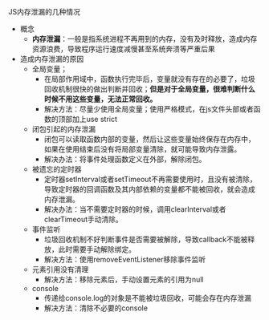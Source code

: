 JS内存泄漏的几种情况
- 概念  
    - **内存泄漏**：一般是指系统进程不再用到的内存，没有及时释放，造成内存资源浪费，导致程序运行速度减慢甚至系统奔溃等严重后果
- 造成内存泄漏的原因
    - 全局变量；
        - 在局部作用域中，函数执行完毕后，变量就没有存在的必要了，垃圾回收机制很快的做出判断并回收；**但是对于全局变量，很难判断什么时候不用这些变量，无法正常回收。**
        - 解决方法：尽量少使用全局变量；使用严格模式，在js文件头部或者函数的顶部加上use strict
    - 闭包引起的内存泄漏
        - 闭包可以读取函数内部的变量，然后让这些变量始终保存在内存中，如果在使用结束后没有将局部变量清除，就可能导致内存泄露。
        - 解决办法：将事件处理函数定义在外部，解除闭包。
    - 被遗忘的定时器
        - 定时器setInterval或者setTimeout不再需要使用时，且没有被清除，导致定时器的回调函数及其内部依赖的变量都不能被回收，就会造成内存泄漏。
        - 解决办法：当不需要定时器的时候，调用clearInterval或者clearTimeout手动清除。
    - 事件监听
        - 垃圾回收机制不好判断事件是否需要被解除，导致callback不能被释放，此时需要手动解除绑定。
        - 解决方法：使用removeEventListener移除事件监听
    - 元素引用没有清理
        - 解决方法：移除元素后，手动设置元素的引用为null
    - console
        - 传递给console.log的对象是不能被垃圾回收，可能会存在内存泄漏
        - 解决方法：清除不必要的console
    
